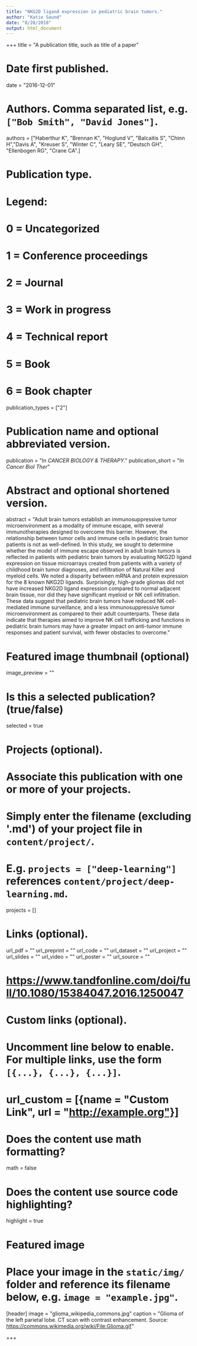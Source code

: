 ```yaml
---
title: "NKG2D ligand expression in pediatric brain tumors."
author: "Katie Saund"
date: "8/28/2018"
output: html_document
---
```


+++
title = "A publication title, such as title of a paper"

# Date first published.
date = "2016-12-01"

# Authors. Comma separated list, e.g. `["Bob Smith", "David Jones"]`.
authors = ["Haberthur K", "Brennan K", "Hoglund V", "Balcaitis S", "Chinn H","Davis A", "Kreuser S", "Winter C", "Leary SE", "Deutsch GH", "Ellenbogen RG", "Crane CA".]
# Publication type.
# Legend:
# 0 = Uncategorized
# 1 = Conference proceedings
# 2 = Journal
# 3 = Work in progress
# 4 = Technical report
# 5 = Book
# 6 = Book chapter
publication_types = ["2"]

# Publication name and optional abbreviated version.
publication = "In *CANCER BIOLOGY & THERAPY*."
publication_short = "In *Cancer Biol Ther*"

# Abstract and optional shortened version.
abstract = "Adult brain tumors establish an immunosuppressive tumor microenvironment as a modality of immune escape, with several immunotherapies designed to overcome this barrier. However, the relationship between tumor cells and immune cells in pediatric brain tumor patients is not as well-defined. In this study, we sought to determine whether the model of immune escape observed in adult brain tumors is reflected in patients with pediatric brain tumors by evaluating NKG2D ligand expression on tissue microarrays created from patients with a variety of childhood brain tumor diagnoses, and infiltration of Natural Killer and myeloid cells. We noted a disparity between mRNA and protein expression for the 8 known NKG2D ligands. Surprisingly, high-grade gliomas did not have increased NKG2D ligand expression compared to normal adjacent brain tissue, nor did they have significant myeloid or NK cell infiltration. These data suggest that pediatric brain tumors have reduced NK cell-mediated immune surveillance, and a less immunosuppressive tumor microenvironment as compared to their adult counterparts. These data indicate that therapies aimed to improve NK cell trafficking and functions in pediatric brain tumors may have a greater impact on anti-tumor immune responses and patient survival, with fewer obstacles to overcome."

# Featured image thumbnail (optional)
image_preview = ""

# Is this a selected publication? (true/false)
selected = true

# Projects (optional).
#   Associate this publication with one or more of your projects.
#   Simply enter the filename (excluding '.md') of your project file in `content/project/`.
#   E.g. `projects = ["deep-learning"]` references `content/project/deep-learning.md`.
projects = []

# Links (optional).
url_pdf = ""
url_preprint = ""
url_code = ""
url_dataset = ""
url_project = ""
url_slides = ""
url_video = ""
url_poster = ""
url_source = ""
# https://www.tandfonline.com/doi/full/10.1080/15384047.2016.1250047

# Custom links (optional).
#   Uncomment line below to enable. For multiple links, use the form `[{...}, {...}, {...}]`.
# url_custom = [{name = "Custom Link", url = "http://example.org"}]

# Does the content use math formatting?
math = false

# Does the content use source code highlighting?
highlight = true

# Featured image
# Place your image in the `static/img/` folder and reference its filename below, e.g. `image = "example.jpg"`.
[header]
image = "glioma_wikipedia_commons.jpg"
caption = "Glioma of the left parietal lobe. CT scan with contrast enhancement. Source: https://commons.wikimedia.org/wiki/File:Glioma.gif"

+++
